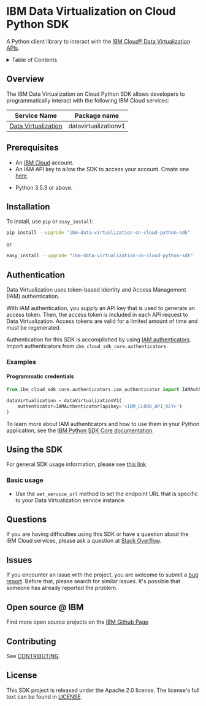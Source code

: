 # IBM Data Virtualization on Cloud Python SDK
A Python client library to interact with
the [IBM Cloud® Data Virtualization APIs](https://cloud.ibm.com/apidocs/data-virtualization-on-cloud).

<details>
<summary>Table of Contents</summary>

- [IBM Data Virtualization on Cloud Python SDK](#ibm-data-virtualization-on-cloud-python-sdk)
  - [Overview](#overview)
  - [Prerequisites](#prerequisites)
  - [Installation](#installation)
  - [Authentication](#authentication)
    - [Examples](#examples)
      - [Programmatic credentials](#programmatic-credentials)
  - [Using the SDK](#using-the-sdk)
    - [Basic usage](#basic-usage)
  - [Questions](#questions)
  - [Issues](#issues)
  - [Open source @ IBM](#open-source--ibm)
  - [Contributing](#contributing)
  - [License](#license)

</details>

## Overview

The IBM Data Virtualization on Cloud Python SDK allows developers to programmatically interact with the following IBM Cloud services:

Service Name | Package name 
--- | --- 
[Data Virtualization](https://cloud.ibm.com/apidocs/data-virtualization-on-cloud-python-sdk) | datavirtualizationv1

## Prerequisites

[ibm-cloud-onboarding]: https://cloud.ibm.com/registration
* An [IBM Cloud][ibm-cloud-onboarding] account.
* An IAM API key to allow the SDK to access your account. Create one [here](https://cloud.ibm.com/iam/apikeys).
- Python 3.5.3 or above.

## Installation

To install, use `pip` or `easy_install`:

```bash
pip install --upgrade "ibm-data-virtualization-on-cloud-python-sdk"
```

or

```bash
easy_install --upgrade "ibm-data-virtualization-on-cloud-python-sdk"
```

## Authentication

Data Virtualization uses token-based Identity and Access Management (IAM) authentication.

With IAM authentication, you supply an API key that is used to generate an access token. Then, the access token is
included in each API request to Data Virtualization. Access tokens are valid for a limited amount of time and must be
regenerated.

Authentication for this SDK is accomplished by
using [IAM authenticators](https://github.com/IBM/ibm-cloud-sdk-common/blob/master/README.md#authentication). Import
authenticators from `ibm_cloud_sdk_core.authenticators`.

### Examples

#### Programmatic credentials

```python
from ibm_cloud_sdk_core.authenticators.iam_authenticator import IAMAuthenticator

dataVirtualization = dataVirtualizationV1(
    authenticator=IAMAuthenticator(apikey='<IBM_CLOUD_API_KEY>')
)
```

To learn more about IAM authenticators and how to use them in your Python application, see
the [IBM Python SDK Core documentation](https://github.com/IBM/python-sdk-core/blob/master/Authentication.md).

## Using the SDK
For general SDK usage information, please see [this link](https://github.com/IBM/ibm-cloud-sdk-common/blob/main/README.md)

### Basic usage

- Use the `set_service_url` method to set the endpoint URL that is specific to your Data Virtualization service instance.


## Questions

If you are having difficulties using this SDK or have a question about the IBM Cloud services,
please ask a question at 
[Stack Overflow](http://stackoverflow.com/questions/ask?tags=ibm-cloud).

## Issues
If you encounter an issue with the project, you are welcome to submit a
[bug report](https://github.com/IBM/data-virtualization-on-cloud-python-sdk/issues).
Before that, please search for similar issues. It's possible that someone has already reported the problem.

## Open source @ IBM
Find more open source projects on the [IBM Github Page](http://ibm.github.io/)

## Contributing
See [CONTRIBUTING](CONTRIBUTING.md).

## License

This SDK project is released under the Apache 2.0 license.
The license's full text can be found in [LICENSE](LICENSE).
